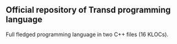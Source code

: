 ## Official repository of Transd programming language

Full fledged programming language in two C++ files (16 KLOCs).
